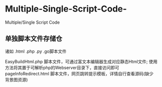 # Multiple-Single-Script-Code-
Multiple/Single Script Code 

## 单独脚本文件存储仓
诸如 .html .php .py .go脚本文件

EasyBuildHtml.php 脚本文件，可通过富文本编辑器生成对应静态Html文件; 使用方法将其置于可解析php的Webserver目录下，直接访问即可  
pageInfoRedirect.html 脚本文件，网页跳转提示模板，详情自行查看源码(缺少背景图资源)  
